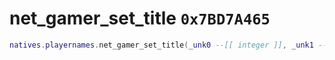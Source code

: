 # net_gamer_set_title `0x7BD7A465`

```lua
natives.playernames.net_gamer_set_title(_unk0 --[[ integer ]], _unk1 --[[ integer ]])
```